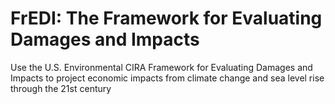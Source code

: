 # FrEDI: The Framework for Evaluating Damages and Impacts
Use the U.S. Environmental CIRA Framework for Evaluating Damages and Impacts to project economic impacts from climate change and sea level rise through the 21st century
